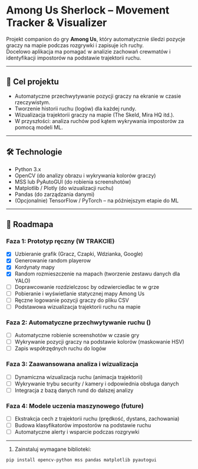 # Among Us Sherlock – Movement Tracker & Visualizer 

Projekt companion do gry **Among Us**, który automatycznie śledzi pozycje graczy na mapie podczas rozgrywki i zapisuje ich ruchy.  
Docelowo aplikacja ma pomagać w analizie zachowań crewmatów i identyfikacji impostorów na podstawie trajektorii ruchu.

---

## 🚀 Cel projektu

- Automatyczne przechwytywanie pozycji graczy na ekranie w czasie rzeczywistym.
- Tworzenie historii ruchu (logów) dla każdej rundy.
- Wizualizacja trajektorii graczy na mapie (The Skeld, Mira HQ itd.).
- W przyszłości: analiza ruchów pod kątem wykrywania impostorów za pomocą modeli ML.

---

## 🛠️ Technologie

- Python 3.x
- OpenCV (do analizy obrazu i wykrywania kolorów graczy)
- MSS lub PyAutoGUI (do robienia screenshotów)
- Matplotlib / Plotly (do wizualizacji ruchu)
- Pandas (do zarządzania danymi)
- (Opcjonalnie) TensorFlow / PyTorch – na późniejszym etapie do ML

---

## 📅 Roadmapa

### Faza 1: Prototyp ręczny (W TRAKCIE)
- [x] Uzbieranie grafik (Gracz, Czapki, Wdzianka, Google)
- [x] Generowanie random playerow
- [x] Kordynaty mapy
- [x] Random rozmieszczenie na mapach (tworzenie zestawu danych dla YALO)
- [ ] Doprawcowanie rozdzielczosc by odzwierciedlac te w grze
- [ ] Pobieranie i wyświetlanie statycznej mapy Among Us
- [ ] Ręczne logowanie pozycji graczy do pliku CSV
- [ ] Podstawowa wizualizacja trajektorii ruchu na mapie

### Faza 2: Automatyczne przechwytywanie ruchu ()

- [ ] Automatyczne robienie screenshotów w czasie gry
- [ ] Wykrywanie pozycji graczy na podstawie kolorów (maskowanie HSV)
- [ ] Zapis współrzędnych ruchu do logów

### Faza 3: Zaawansowana analiza i wizualizacja

- [ ] Dynamiczna wizualizacja ruchu (animacja trajektorii)
- [ ] Wykrywanie trybu security / kamery i odpowiednia obsługa danych
- [ ] Integracja z bazą danych rund do dalszej analizy

### Faza 4: Modele uczenia maszynowego (future)

- [ ] Ekstrakcja cech z trajektorii ruchu (prędkość, dystans, zachowania)
- [ ] Budowa klasyfikatorów impostorów na podstawie ruchu
- [ ] Automatyczne alerty i wsparcie podczas rozgrywki

---

1. Zainstaluj wymagane biblioteki:

```bash
pip install opencv-python mss pandas matplotlib pyautogui
